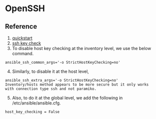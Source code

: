 # OpenSSH

## Reference

1. [quickstart](https://coztoolkit.com/docs/pt-quick-inst/pt-quick-inst-doc.pdf)
2. [ssh key check](https://9to5answer.com/cannot-ssh-into-cisco-switch-invalid-key-length)
3. To disable host key checking at the inventory level, we use the below command.
```
ansible_ssh_common_args='-o StrictHostKeyChecking=no'
```
4. Similarly, to disable it at the host level,
```
ansible_ssh_extra_args='-o StrictHostKeyChecking=no'
Inventory/hosts method appears to be more secure but it only works with connection type ssh and not paramiko.
```
5. Also, to do it at the global level, we add the following in /etc/ansible/ansible.cfg.
```
host_key_checking = False
```

